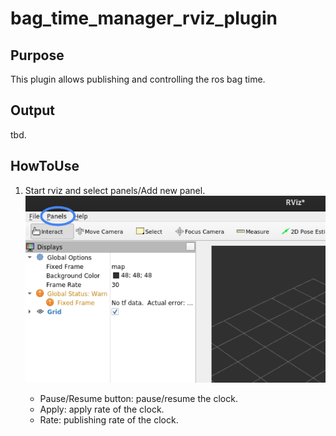# bag_time_manager_rviz_plugin

## Purpose

This plugin allows publishing and controlling the ros bag time.

## Output

tbd.

## HowToUse

1. Start rviz and select panels/Add new panel.
   ![select_panel](./images/select_panels.png)

   - Pause/Resume button: pause/resume the clock.
   - Apply: apply rate of the clock.
   - Rate: publishing rate of the clock.
